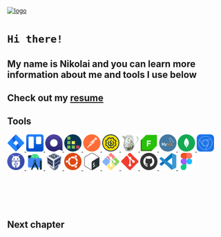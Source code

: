 [![logo](https://i.ibb.co/mttg51Q/logo.gif "nikolaiqa")](https://github.com/nikolaiqa)

# **`Hi there!`**
 
## My name is Nikolai and you can learn more information about me and tools I use below

## Сheck out my [resume](https://drive.google.com/file/d/13ccjGmmKePU6CzG8RiyijSYLzqPSi40-/view?usp=sharing "ru-version")

## Tools


<p align="left"> <a href="https://github.com/nikolaiqa"><img  alt="Jira" title="Jira" width="40" height="40" src="./Sourses/Jira.svg"/> </a> <a href="https://github.com/nikolaiqa"><img  alt="Trello" title="Trello" width="40" height="40" src="./Sourses/Trello.svg"/> </a> <a href="https://github.com/nikolaiqa"><img  alt="Qase" title="Qase" width="40" height="40" src="./Sourses/Qase.png"/> </a> <a href="https://github.com/nikolaiqa"><img  alt="TestRail" title="TestRail" width="40" height="40" src="./Sourses/TestRail.png"/> </a> <a href="https://github.com/nikolaiqa"><img  alt="Postman" title="Postman" width="40" height="40" src="./Sourses/Postman.svg"/> </a> <a href="https://github.com/nikolaiqa"><img  alt="SoapUI" title="SoapUI" width="40" height="40" src="./Sourses/SoapUI.svg"/> </a> <a href="https://github.com/nikolaiqa"><img  alt="Charles Proxy" title="Charles Proxy" width="40" height="40" src="./Sourses/Charles Proxy.svg"/> </a> <a href="https://github.com/nikolaiqa"><img  alt="Fiddler" title="Fiddler" width="40" height="40"  src="./Sourses/Fiddler.png"/> </a> <a href="https://github.com/nikolaiqa/MySQL"><img  alt="MySQL" title="MySQL" width="40" height="40" src="./Sourses/MySQL.png"/> </a> <a href="https://github.com/nikolaiqa"><img  alt="MongoDB" title="MongoDB" width="40" height="40" src="./Sourses/MongoDB.svg"/> </a> <a href="https://github.com/nikolaiqa"><img  alt="DevTools" title="DevTools" width="40" height="40" src="./Sourses/DevTools.png"/> </a> <a href="https://github.com/nikolaiqa"><img  alt="ADB" title="ADB" width="40" height="40" src="./Sourses/ADB.png"/> </a> <a href="https://github.com/nikolaiqa"><img  alt="Android Studio" title="Android Studio" width="40" height="40" src="./Sourses/AndroidStudio.svg"/> </a> <a href="https://github.com/nikolaiqa"><img  alt="VirtualBox" title="VirtualBox" width="40" height="40" src="./Sourses/VirtualBox.svg"/> </a> <a href="https://github.com/nikolaiqa/Ubuntu/blob/main/Task%201%20(pwd%2C%20ls%2C%20mkdir%2C%20mv%2C%20rm).md"><img  alt="Ubuntu" title="Ubuntu" width="40" height="40" src="./Sourses/Ubuntu.svg"/> </a> <a href="https://github.com/nikolaiqa/Ubuntu/blob/main/Task%202%20(echo%2C%20nano%2C%20cat%2C%20vim%2C%20grep).md"><img  alt="Bash" title="Bash" width="40" height="40" src="./Sourses/Bash.svg"/> </a> <a href="https://github.com/nikolaiqa"><img  alt="Git Bash" title="Git Bash" width="40" height="40" src="./Sourses/GitBash.svg"/> </a> <a href="https://github.com/nikolaiqa"><img  alt="Git" title="Git" width="40" height="40" src="./Sourses/Git.svg"/> </a> <a href="https://github.com/nikolaiqa?tab=repositories"><img  alt="GitHub" title="GitHub" width="40" height="40" src="./Sourses/Github.png"/> </a> <a href="https://github.com/nikolaiqa"><img  alt="VS Code" title="VS Code" width="40" height="40" src="./Sourses/VScode.svg"/> </a> <a href="https://github.com/nikolaiqa"><img  alt="Figma" title="Figma" width="40" height="40" src="./Sourses/Figma.svg"/> </a> </p>




</br>
</br>
</br>
</br>

## Next сhapter
